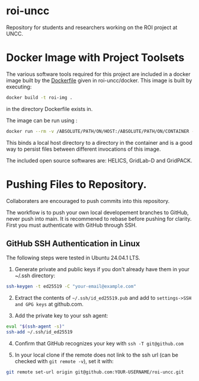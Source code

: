 # roi-uncc
Repository for students and researchers working on the ROI project at UNCC.



# Docker Image with Project Toolsets

The various software tools required for this project are included in a docker image built by the [Dockerfile](docker/Dockerfile) given in roi-uncc/docker. This image is built by executing:

```bash
docker build -t roi-img .
```
in the directory Dockerfile exists in.

The image can be run using :

```bash
docker run --rm -v /ABSOLUTE/PATH/ON/HOST:/ABSOLUTE/PATH/ON/CONTAINER -i -t roi-img /bin/bash
```
This binds a local host directory to a directory in the container and is a good way to persist files between different invocations of this image.

The included open source softwares are: HELICS, GridLab-D and GridPACK.


# Pushing Files to Repository.

Collaboraters are encouraged to push commits into this repository.

The workflow is to push your own local developement branches to GitHub, never push into main. It is recommened to rebase before pushing for clarity.
First you must authenticate with GitHub through SSH.

## GitHub  SSH Authentication in Linux

The following steps were tested in Ubuntu 24.04.1 LTS.

1. Generate private and public keys if you don't already have them in your ~/.ssh directory: 

```bash
ssh-keygen -t ed25519 -C "your-email@example.com"
```

2. Extract the contents of `~/.ssh/id_ed25519.pub` and add to `settings->SSH and GPG keys` at github.com.

3. Add the private key to your ssh agent:

```bash
eval "$(ssh-agent -s)"
ssh-add ~/.ssh/id_ed25519
```

4. Confirm that GitHub recognizes your key with `ssh -T git@github.com`

5. In your local clone if the remote does not link to the ssh url (can be checked with `git remote -v`), set it with:

```bash
git remote set-url origin git@github.com:YOUR-USERNAME/roi-uncc.git
```










